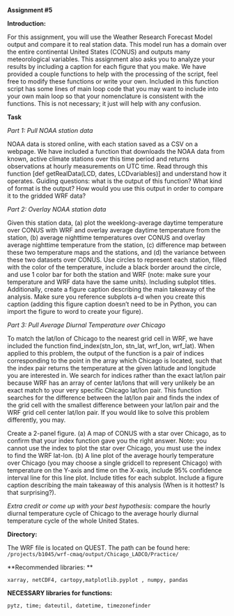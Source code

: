 **Assignment #5**

**Introduction:**

For this assignment, you will use the Weather Research Forecast Model output and compare it to real station data. This model run has a domain over the entire continental United States (CONUS) and outputs many meteorological variables. This assignment also asks you to analyze your results by including a caption for each figure that you make. We have provided a couple functions to help with the processing of the script, feel free to modify these functions or write your own. Included in this function script has some lines of main loop code that you may want to include into your own main loop so that your nomenclature is consistent with the functions. This is not necessary; it just will help with any confusion.

**Task**

*Part 1: Pull NOAA station data*

NOAA data is stored online, with each station saved as a CSV on a webpage. We have included a function that downloads the NOAA data from known, active climate stations over this time period and returns observations at hourly measurements on UTC time. Read through this function [def getRealData(LCD, dates, LCDvariables)] and understand how it operates. Guiding questions: what is the output of this function? What kind of format is the output? How would you use this output in order to compare it to the gridded WRF data? 

*Part 2: Overlay NOAA station data*

Given this station data, (a) plot the weeklong-average daytime temperature over CONUS with WRF and overlay average daytime temperature from the station, (b) average nighttime temperatures over CONUS and overlay average nighttime temperature from the station, (c) difference map between these two temperature maps and the stations, and (d) the variance between these two datasets over CONUS. 
Use circles to represent each station, filled with the color of the temperature, include a black border around the circle, and use 1 color bar for both the station and WRF (note: make sure your temperature and WRF data have the same units). Including subplot titles. Additionally, create a figure caption describing the main takeaway of the analysis. Make sure you reference subplots a-d when you create this caption (adding this figure caption doesn’t need to be in Python, you can import the figure to word to create your figure).

*Part 3: Pull Average Diurnal Temperature over Chicago*

To match the lat/lon of Chicago to the nearest grid cell in WRF, we have included the function find_index(stn_lon, stn_lat, wrf_lon, wrf_lat). When applied to this problem, the output of the function is a pair of indices corresponding to the point in the array which Chicago is located, such that the index pair returns the temperature at the given latitude and longitude you are interested in. We search for indices rather than the exact lat/lon pair because WRF has an array of center lat/lons that will very unlikely be an exact match to your very specific Chicago lat/lon pair. This function searches for the difference between the lat/lon pair and finds the index of the grid cell with the smallest difference between your lat/lon pair and the WRF grid cell center lat/lon pair. If you would like to solve this problem differently, you may. 

Create a 2-panel figure. (a) A map of CONUS with a star over Chicago, as to confirm that your index function gave you the right answer. Note: you cannot use the index to plot the star over Chicago, you must use the index to find the WRF lat-lon. (b) A line plot of the average hourly temperature over Chicago (you may choose a single gridcell to represent Chicago) with temperature on the Y-axis and time on the X-axis, include 95% confidence interval line for this line plot. Include titles for each subplot. Include a figure caption describing the main takeaway of this analysis (When is it hottest? Is that surprising?). 


*Extra credit or come up with your best hypothesis:* compare the hourly diurnal temperature cycle of Chicago to the average hourly diurnal temperature cycle of the whole United States. 

**Directory:**

The WRF file is located on QUEST. The path can be found here: `/projects/b1045/wrf-cmaq/output/Chicago_LADCO/Practice/`

**Recommended libraries: **

`xarray, netCDF4, cartopy,matplotlib.pyplot , numpy, pandas`

**NECESSARY libraries for functions:**

`pytz, time; dateutil, datetime, timezonefinder`


